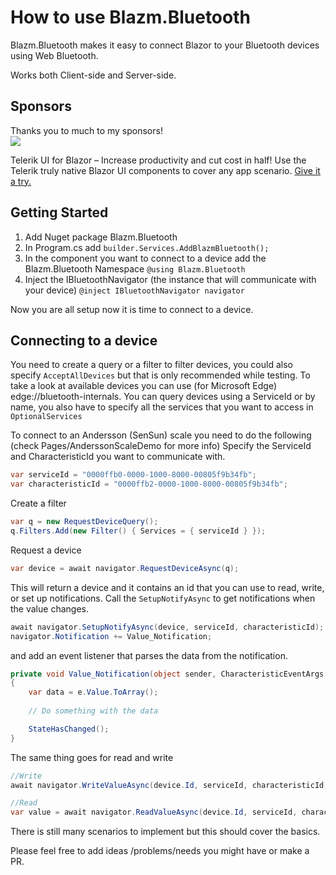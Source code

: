 # How to use Blazm.Bluetooth

Blazm.Bluetooth makes it easy to connect Blazor to your Bluetooth devices using Web Bluetooth.

Works both Client-side and Server-side.

## Sponsors
Thanks you to much to my sponsors!  
![](https://raw.githubusercontent.com/EngstromJimmy/Blazm.Components/master/TelerikRect.png)


Telerik UI for Blazor – Increase productivity and cut cost in half! Use the Telerik truly native Blazor UI components to cover any app scenario. [Give it a try.](https://www.telerik.com/campaigns/blazor/free-trial-1?utm_source=jimmyengstrom&utm_medium=cpm&utm_campaign=blazor-trial-github-blazmblue-sponsored-message)


## Getting Started

1. Add Nuget package Blazm.Bluetooth
2. In Program.cs add ```builder.Services.AddBlazmBluetooth();```
3. In the component you want to connect to a device add the Blazm.Bluetooth Namespace
```@using Blazm.Bluetooth```
4. Inject the IBluetoothNavigator (the instance that will communicate with your device)
```@inject IBluetoothNavigator navigator```

Now you are all setup now it is time to connect to a device.

## Connecting to a device

You need to create a query or a filter to filter devices, you could also specify ```AcceptAllDevices``` but that is only recommended while testing.
To take a look at available devices you can use (for Microsoft Edge) edge://bluetooth-internals.
You can query devices using a ServiceId or by name, you also have to specify all the services that you want to access in ```OptionalServices```

To connect to an Andersson (SenSun) scale you need to do the following (check Pages/AnderssonScaleDemo for more info)
Specify the ServiceId and CharacteristicId you want to communicate with.

``` cs
var serviceId = "0000ffb0-0000-1000-8000-00805f9b34fb";
var characteristicId = "0000ffb2-0000-1000-8000-00805f9b34fb";
```

Create a filter

``` cs
var q = new RequestDeviceQuery();
q.Filters.Add(new Filter() { Services = { serviceId } });
```

Request a device

``` cs
var device = await navigator.RequestDeviceAsync(q);
```

This will return a device and it contains an id that you can use to read, write, or set up notifications.
Call the ```SetupNotifyAsync``` to get notifications when the value changes.

``` cs
await navigator.SetupNotifyAsync(device, serviceId, characteristicId);
navigator.Notification += Value_Notification;
``` 

and add an event listener that parses the data from the notification.

``` cs
private void Value_Notification(object sender, CharacteristicEventArgs e)
{
    var data = e.Value.ToArray();
    
    // Do something with the data

    StateHasChanged();
}
```

The same thing goes for read and write
``` cs
//Write
await navigator.WriteValueAsync(device.Id, serviceId, characteristicId, bytearray);

//Read
var value = await navigator.ReadValueAsync(device.Id, serviceId, characteristicId);
```

There is still many scenarios to implement but this should cover the basics.

Please feel free to add ideas /problems/needs you might have or make a PR.
